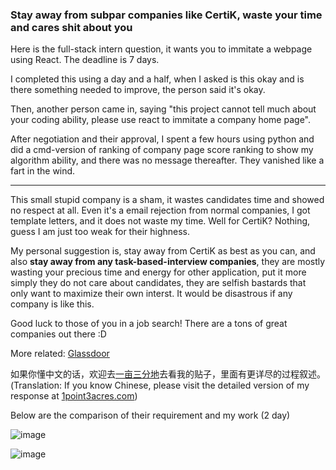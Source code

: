 ### Stay away from subpar companies like CertiK, waste your time and cares shit about you

Here is the full-stack intern question, it wants you to immitate a webpage using React. The deadline is 7 days.




I completed this using a day and a half, when I asked is this okay and is there something needed to improve, the person said it's okay.

Then, another person came in, saying "this project cannot tell much about your coding ability, please use react to immitate a company home page".

After negotiation and their approval, I spent a few hours using python and did a cmd-version of ranking of company page score ranking to show my algorithm ability, and there was no message thereafter. They vanished like a fart in the wind.

--------------

This small stupid company is a sham, it wastes candidates time and showed no respect at all. Even it's a email rejection from normal companies, I got template letters, and it does not waste my time. Well for CertiK? Nothing, guess I am just too weak for their highness.

My personal suggestion is, stay away from CertiK as best as you can, and also **stay away from any task-based-interview companies**, they are mostly wasting your precious time and energy for other application, put it more simply they do not care about candidates, they are selfish bastards that only want to maximize their own interst. It would be disastrous if any company is like this.

Good luck to those of you in a job search! There are a tons of great companies out there :D

More related: [Glassdoor](https://www.glassdoor.com/Interview/CertiK-Interview-Questions-E3173024.htm)

如果你懂中文的话，欢迎去[一亩三分地](https://www.1point3acres.com/bbs/thread-754404-1-1.html)去看我的贴子，里面有更详尽的过程叙述。(Translation: If you know Chinese, please visit the detailed version of my response at [1point3acres.com](https://www.1point3acres.com/bbs/thread-754404-1-1.html))


Below are the comparison of their requirement and my work (2 day)

![image](https://user-images.githubusercontent.com/33917457/116788336-9a7deb00-aa6e-11eb-85ed-128fd8c2cc15.png)

![image](https://user-images.githubusercontent.com/33917457/116788365-bb464080-aa6e-11eb-831f-c0dd6ee57097.png)

